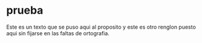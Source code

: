 # prueba

Este es un texto que se puso aqui al proposito
y este es otro renglon puesto aqui sin fijarse en las faltas de ortografia.
